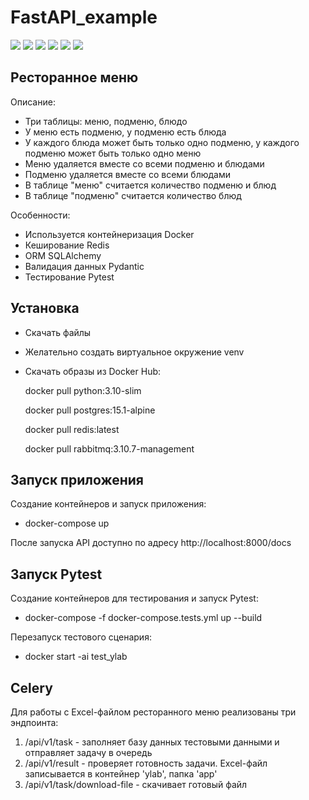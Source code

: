# FastAPI_example

![](https://badgen.net/badge/Python/3.10/blue) ![](https://badgen.net/badge/FastAPI/0.89.1/gray) ![](https://badgen.net/badge/SQLAlchemy/2.0.0/red) ![](https://badgen.net/badge/Pytest/7.2.1/blue) ![](https://badgen.net/badge/Redis/latest/green) ![](https://badgen.net/badge/Postgresql/15.1/cyan?icon=postgresql) [](https://badgen.net/badge/Pydantic/1.10.4/red)

## Ресторанное меню

Описание:

- Три таблицы: меню, подменю, блюдо
- У меню есть подменю, у подменю есть блюда
- У каждого блюда может быть только одно подменю, у каждого подменю может быть только одно меню
- Меню удаляется вместе со всеми подменю и блюдами
- Подменю удаляется вместе со всеми блюдами
- В таблице "меню" считается количество подменю и блюд
- В таблице "подменю" считается количество блюд

Особенности:

- Используется контейнеризация Docker
- Кеширование Redis
- ORM SQLAlchemy
- Валидация данных Pydantic
- Тестирование Pytest

## Установка

- Скачать файлы
- Желательно создать виртуальное окружение venv
- Скачать образы из Docker Hub:

    docker pull python:3.10-slim

    docker pull postgres:15.1-alpine

    docker pull redis:latest

    docker pull rabbitmq:3.10.7-management

## Запуск приложения

Создание контейнеров и запуск приложения:

- docker-compose up

После запуска API доступно по адресу http://localhost:8000/docs

## Запуск Pytest

Создание контейнеров для тестирования и запуск Pytest:

- docker-compose -f docker-compose.tests.yml up --build

Перезапуск тестового сценария:

- docker start -ai test_ylab

## Celery

Для работы с Excel-файлом ресторанного меню реализованы три эндпоинта:

1. /api/v1/task - заполняет базу данных тестовыми данными и отправляет задачу в очередь
2. /api/v1/result - проверяет готовность задачи. Excel-файл записывается в контейнер 'ylab', папка 'app'
3. /api/v1/task/download-file - скачивает готовый файл
